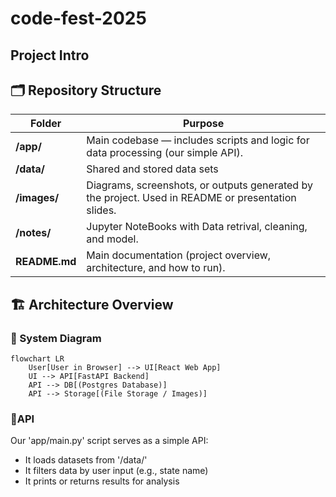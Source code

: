 # code-fest-2025

## Project Intro

## 🗂️ Repository Structure

| Folder | Purpose |
|---------|----------|
| **/app/** | Main codebase — includes scripts and logic for data processing (our simple API). |
| **/data/** | Shared and stored data sets |
| **/images/** | Diagrams, screenshots, or outputs generated by the project. Used in README or presentation slides. |
| **/notes/** | Jupyter NoteBooks with Data retrival, cleaning, and model. |
| **README.md** | Main documentation (project overview, architecture, and how to run). |


## 🏗️ Architecture Overview

### 🧭 System Diagram

```mermaid
flowchart LR
    User[User in Browser] --> UI[React Web App]
    UI --> API[FastAPI Backend]
    API --> DB[(Postgres Database)]
    API --> Storage[(File Storage / Images)]
```

### 🧠API

Our 'app/main.py' script serves as a simple API:
- It loads datasets from '/data/'
- It filters data by user input (e.g., state name)
- It prints or returns results for analysis
